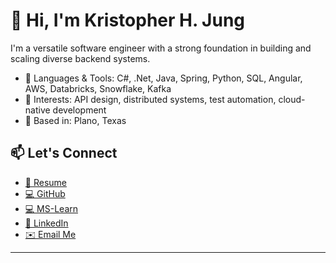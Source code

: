 # 👋 Hi, I'm Kristopher H. Jung

I'm a versatile software engineer with a strong foundation in building and scaling diverse backend systems.

- 🔧 Languages & Tools: C#, .Net, Java, Spring, Python, SQL, Angular, AWS, Databricks, Snowflake, Kafka
- 🧠 Interests: API design, distributed systems, test automation, cloud-native development
- 📍 Based in: Plano, Texas

## 📫 Let's Connect

- [📄 Resume](/Kristopher_Jung_Software_Engineer.pdf)
- [💻 GitHub](https://github.com/khjung940913)
- [💻 MS-Learn](https://learn.microsoft.com/en-us/users/kristopherjung-0684/transcript/7xjwuyjwr31zw4d)
- [🔗 LinkedIn](https://www.linkedin.com/in/khjung940913/)
- [✉️ Email Me](mailto:kristopher.jung.dev@gmail.com)
---
